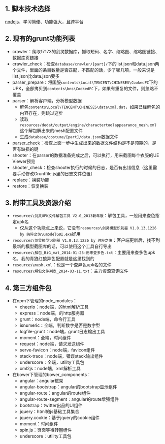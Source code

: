 ## 1. 脚本技术选择
[nodejs](http://www.infoq.com/cn/articles/what-is-nodejs)，学习简便、功能强大，且跨平台

## 2. 现有的grunt功能列表
* crawler：爬取17173的剑灵数据库，抓取短码、名字、缩略图、缩略图链接、数据库页链接
* crawler_check：检查`database/crawler/[part]/`下的list.json和data.json两个文件，里面的条目数量是否匹配，不匹配的话，少了哪几项，一般来说是list.json比data.json要多
* parser_prepare：将国服`contents\Local\TENCENT\CHINESES\CookedPC`下的UPK，全部拷贝到`contents\bns\CookedPC`下，如果有重复的文件，则忽略不覆盖
* parser：解析客户端，分析模型数据
    * 解包`contents\Local\TENCENT\CHINESES\data\xml.dat`，如果已经解包的内容存在，则跳过这步
    * 读取`resources/dedat/output/engine/charactertoolappearance_mesh.xml`这个解包解出来的mesh配置文件
    * 生成`database/costume/[part]/data.json`数据文件
* parser_check：检查上面一步中生成出来的数据文件结构是不是预期的，是否有缺损的键
* shooter：在parser的数据准备完成之后，可以执行，用来截图每个衣服的UE Viewer预览
* shooter_check：检查shooter执行的时候的日志，是否有出错信息（这里需要手动修改Gruntfile.js里的日志文件位置）
* replace：换装功能
* restore：恢复换装

## 3. 附带工具及资源介绍
* `resources\剑灵UPK文件解包工具 V2.0_2013新年版`：解包工具，一般用来查色指定upk名
    * 仅从这个功能点上来说，它没有`resources\剑灵模型识别器 V1.0.13.1226 by 纯粹之伤\umodelGUI.exe`好用
* `resources\剑灵模型识别器 V1.0.13.1226 by 纯粹之伤`：客户端更新后，找不到最新的模型截图库的话，可以使用这个工具自行导出
* `resources\解包_BiG_mat_2014-01-25-用来查多色.txt`：主要用来查多色upk名，我的青狼红狼异色配置就是这里找到的
* `resources\mesh.xml`：也是一个查异色upk名的文件
* `resources\解包文件列表_2014-03-11.txt`：主力资源查询文件

## 4. 第三方组件包
* 在npm下管理的node_modules：
    * cheerio：node端，的html解析工具
    * express：node端，的http服务器
    * grunt：node端，命令行工具
    * isnumeric：全端，判断数字是否是数字型
    * logfile-grunt：node端，grunt日志输出工具
    * moment：全端，时间组件
    * request：node端，请求发送组件
    * serve-favicon：node端，favicon组件
    * stack-trace：node端，错误stack输出组件
    * underscore：全端，utility工具包
    * xml2js：node端，xml解析工具
* 在bower下管理的bower_components：
    * angular：angular框架
    * angular-bootstrap：angular的bootstrap显示组件
    * angular-route：angular的route组件
    * angular-route-segment：angular的route增强组件
    * bootstrap：twitter出品的UI组件
    * jquery：html的js基础工具集合
    * jquery.cookie：基于jquery的cookie组件
    * moment：时间组件
    * spin.js：页面等待转圈组件
    * underscore：utility工具包